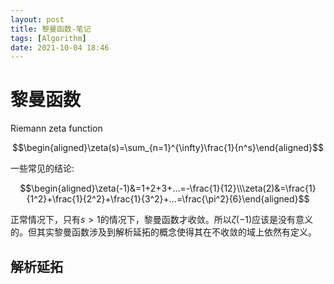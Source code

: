 ```yaml
---
layout: post
title: 黎曼函数-笔记
tags: [Algorithm]
date: 2021-10-04 18:46
---
```


# 黎曼函数

Riemann zeta function

$$\begin{aligned}\zeta(s)=\sum_{n=1}^{\infty}\frac{1}{n^s}\end{aligned}$$

一些常见的结论:

$$\begin{aligned}\zeta(-1)&=1+2+3+...=-\frac{1}{12}\\\zeta(2)&=\frac{1}{1^2}+\frac{1}{2^2}+\frac{1}{3^2}+...=\frac{\pi^2}{6}\end{aligned}$$

正常情况下，只有$s>1$的情况下，黎曼函数才收敛。所以$\zeta(-1)$应该是没有意义的。但其实黎曼函数涉及到解析延拓的概念使得其在不收敛的域上依然有定义。
## 解析延拓
